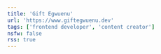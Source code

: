 ```yaml
---
title: 'Gift Egwuenu'
url: 'https://www.giftegwuenu.dev'
tags: ['frontend developer', 'content creator']
nsfw: false
rss: true
---
```


